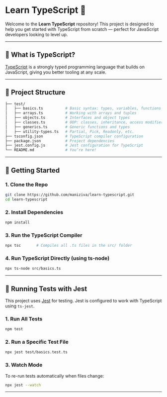 # Learn TypeScript 🚀

Welcome to the **Learn TypeScript** repository! This project is designed to help you get started with TypeScript from scratch — perfect for JavaScript developers looking to level up.

---

## 📘 What is TypeScript?

[TypeScript](https://www.typescriptlang.org/) is a strongly typed programming language that builds on JavaScript, giving you better tooling at any scale.

---

## 📂 Project Structure
```bash
├── test/
│   ├── basics.ts          # Basic syntax: types, variables, functions
│   ├── arrays.ts          # Working with arrays and tuples
│   ├── objects.ts         # Interfaces and object types
│   ├── classes.ts         # OOP: classes, inheritance, access modifiers
│   ├── generics.ts        # Generic functions and types
│   ├── utility-types.ts   # Partial, Pick, Readonly, etc.
├── tsconfig.json          # TypeScript compiler configuration
├── package.json           # Project dependencies
├── jest.config.js         # Jest configuration for TypeScript
└── README.md              # You’re here!
```

---

## 🚀 Getting Started

### 1. Clone the Repo

```bash
git clone https://github.com/maniziva/learn-typescript.git
cd learn-typescript
```

### 2. Install Dependencies
```bash
npm install
```

### 3. Run the TypeScript Compiler
```bash
npx tsc       # Compiles all .ts files in the src/ folder
```

### 4. Run TypeScript Directly (using ts-node)
```bash
npx ts-node src/basics.ts
```

---

## 🧪 Running Tests with Jest

This project uses [Jest](https://jestjs.io/) for testing. Jest is configured to work with TypeScript using `ts-jest`.

### 1. Run All Tests
```bash
npm test
```

### 2. Run a Specific Test File
```bash
npx jest test/basics.test.ts
```

### 3. Watch Mode
To re-run tests automatically when files change:
```bash
npx jest --watch
```

---